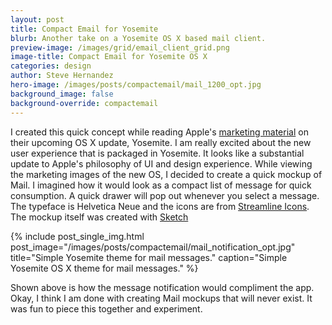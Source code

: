 ```yaml
---
layout: post
title: Compact Email for Yosemite 
blurb: Another take on a Yosemite OS X based mail client. 
preview-image: /images/grid/email_client_grid.png
image-title: Compact Email for Yosemite OS X
categories: design 
author: Steve Hernandez
hero-image: /images/posts/compactemail/mail_1200_opt.jpg
background_image: false 
background-override: compactemail 
---
```


I created this quick concept while reading Apple's [marketing material](http://www.apple.com/osx/preview/) on their upcoming OS X update, Yosemite. I am really excited about the new user experience that is packaged in Yosemite.  It looks like a substantial update to Apple's philosophy of UI and design experience.  While viewing the marketing images of the new OS, I decided to create a quick mockup of Mail.  I imagined how it would look as a compact list of message for quick consumption. A quick drawer will pop out whenever you select a message. 
The typeface is Helvetica Neue and the icons are from [Streamline Icons](http://www.streamlineicons.com/).  The mockup itself was created with [Sketch](http://bohemiancoding.com/sketch/)

{% include post_single_img.html post_image="/images/posts/compactemail/mail_notification_opt.jpg" title="Simple Yosemite theme for mail messages." caption="Simple Yosemite OS X theme for mail messages." %}

Shown above is how the message notification would compliment the app. Okay, I think I am done with creating Mail mockups that will never exist.  It was fun to piece this together and experiment. 
